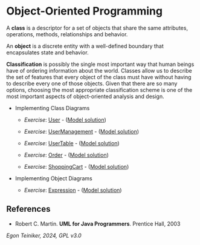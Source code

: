 # Object-Oriented Programming

A **class** is a descriptor for a set of objects that share the same attributes, 
operations, methods, relationships and behavior.

An **object** is a discrete entity with a well-defined boundary that encapsulates 
state and behavior.

**Classification** is possibly the single most important way that human beings have 
of ordering information about the world.
Classes allow us to describe the set of features that every object of the class must 
have without having to describe every one of those objects.
Given that there are so many options, choosing the most appropriate classification 
scheme is one of the most important aspects of object-oriented analysis and design.

* Implementing Class Diagrams
    * _Exercise_: [User](User-Exercise) - ([Model solution](User))
    * _Exercise_: [UserManagement](UserManagement-Exercise) - ([Model solution](UserManagement))
    * _Exercise_: [UserTable](UserTable-Exercise) - ([Model solution](UserTable))
  
    * _Exercise_: [Order](Order-Exercise) - ([Model solution](Order))
    * _Exercise_: [ShoppingCart](ShoppingCart-Exercise) - ([Model solution](ShoppingCart))

* Implementing Object Diagrams 
    * _Exercise_: [Expression](ObjectDiagram-Expression-Exercise) - ([Model solution](ObjectDiagram-Expression))

## References
* Robert C. Martin. **UML for Java Programmers**. Prentice Hall, 2003

*Egon Teiniker, 2024, GPL v3.0*
